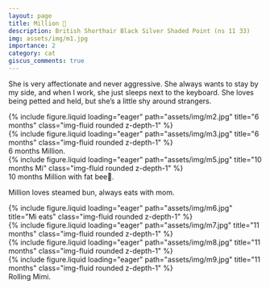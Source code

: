 ```yaml
---
layout: page
title: Million 🎀
description: British Shorthair Black Silver Shaded Point (ns 11 33)
img: assets/img/m1.jpg
importance: 2
category: cat
giscus_comments: true
---
```


She is very affectionate and never aggressive. She always wants to stay by my side, and when I work, she just sleeps next to the keyboard. She loves being petted and held, but she’s a little shy around strangers.

<div class="row">
    <div class="col-sm mt-3 mt-md-0">
        {% include figure.liquid loading="eager" path="assets/img/m2.jpg" title="6 months" class="img-fluid rounded z-depth-1" %}
    </div>
    <div class="col-sm mt-3 mt-md-0">
        {% include figure.liquid loading="eager" path="assets/img/m3.jpg" title="6 months" class="img-fluid rounded z-depth-1" %}
    </div>
</div>
<div class="caption">
    6 months Million.
</div>

<div class="row">
    <div class="col-sm-6 mt-3 mt-md-0">
        {% include figure.liquid loading="eager" path="assets/img/m5.jpg" title="10 months Mi" class="img-fluid rounded z-depth-1" %}
    </div>
</div>
<div class="caption">
    10 months Million with fat bee🐝.
</div>

Million loves steamed bun, always eats with mom.
<div class="row">
    <div class="col-sm-6 mt-3 mt-md-0">
        {% include figure.liquid loading="eager" path="assets/img/m6.jpg" title="Mi eats" class="img-fluid rounded z-depth-1" %}
    </div>
</div>


<div class="row">
    <div class="col-sm mt-3 mt-md-0">
        {% include figure.liquid loading="eager" path="assets/img/m7.jpg" title="11 months" class="img-fluid rounded z-depth-1" %}
    </div>
    <div class="col-sm mt-3 mt-md-0">
        {% include figure.liquid loading="eager" path="assets/img/m8.jpg" title="11 months" class="img-fluid rounded z-depth-1" %}
    </div>
    <div class="col-sm mt-3 mt-md-0">
        {% include figure.liquid loading="eager" path="assets/img/m9.jpg" title="11 months" class="img-fluid rounded z-depth-1" %}
    </div>
</div>
<div class="caption">
    Rolling Mimi.
</div>
